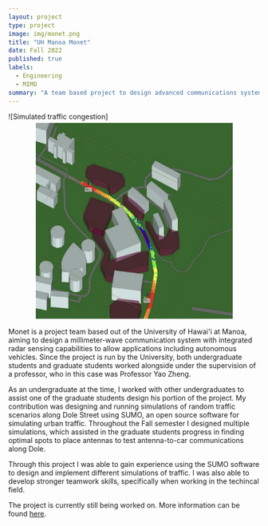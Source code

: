 ```yaml
---
layout: project
type: project
image: img/monet.png
title: "UH Manoa Monet"
date: Fall 2022
published: true
labels:
  - Engineering
  - MIMO
summary: "A team based project to design advanced communications systems and radar."
---
```


![Simulated traffic congestion]<img class="img-fluid" src="../img/RSU1.png" alt="Picture" width="400" height="400" style="display: block; margin: 0 auto" />

Monet is a project team based out of the University of Hawai'i at Manoa, aiming to design a millimeter-wave communication system with integrated radar sensing capabilities to allow applications including autonomous vehicles. Since the project is run by the University, both undergraduate students and graduate students worked alongside under the supervision of a professor, who in this case was Professor Yao Zheng.

As an undergraduate at the time, I worked with other undergraduates to assist one of the graduate students design his portion of the project. My contribution was designing and running simulations of random traffic scenarios along Dole Street using SUMO, an open source software for simulating urban traffic. Throughout the Fall semester I designed multiple simulations, which assisted in the graduate students progress in finding optimal spots to place antennas to test antenna-to-car communications along Dole.

Through this project I was able to gain experience using the SUMO software to design and implement different simulations of traffic. I was also able to develop stronger teamwork skills, specifically when working in the techincal field.

The project is currently still being worked on. More information can be found [here](https://manoa.hawaii.edu/uh-vip/project/monet/).
